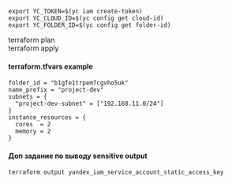 


```
export YC_TOKEN=$(yc iam create-token)
export YC_CLOUD_ID=$(yc config get cloud-id)
export YC_FOLDER_ID=$(yc config get folder-id)
```

terraform plan  
terraform apply  

#### terraform.tfvars example
```
folder_id = "b1gfe1trpem7cgvho5uk"
name_prefix = "project-dev"
subnets = {
  "project-dev-subnet" = ["192.168.11.0/24"]
}
instance_resources = {
  cores  = 2
  memory = 2
}
```


#### Доп задание по выводу sensitive output
```
terraform output yandex_iam_service_account_static_access_key
```